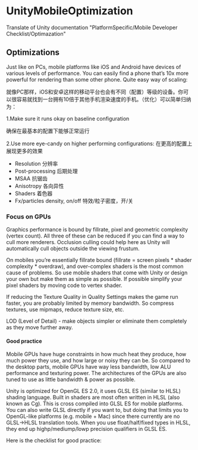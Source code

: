 # UnityMobileOptimization
Translate of Unity documentation "PlatformSpecific/Mobile Developer Checklist/Optimazation"

## Optimizations

Just like on PCs, mobile platforms like iOS and Android have devices of various levels of performance. You can easily find a phone that’s 10x more powerful for rendering than some other phone. Quite easy way of scaling:

就像PC那样，iOS和安卓这样的移动平台也会有不同（配置）等级的设备。你可以很容易就找到一台拥有10倍于其他手机渲染速度的手机。（优化）可以简单归纳为：

1.Make sure it runs okay on baseline configuration

确保在最基本的配置下能够正常运行

2.Use more eye-candy on higher performing configurations:
在更高的配置上展现更多的效果
  * Resolution
  分辨率
  * Post-processing
  后期处理
  * MSAA
  抗锯齿
  * Anisotropy
  各向异性
  * Shaders
  着色器
  * Fx/particles density, on/off
  特效/粒子密度，开/关

### Focus on GPUs

Graphics performance is bound by fillrate, pixel and geometric complexity (vertex count). All three of these can be reduced if you can find a way to cull more renderers. Occlusion culling could help here as Unity will automatically cull objects outside the viewing frustum.

On mobiles you’re essentially fillrate bound (fillrate = screen pixels * shader complexity * overdraw), and over-complex shaders is the most common cause of problems. So use mobile shaders that come with Unity or design your own but make them as simple as possible. If possible simplify your pixel shaders by moving code to vertex shader.

If reducing the Texture Quality in Quality Settings makes the game run faster, you are probably limited by memory bandwidth. So compress textures, use mipmaps, reduce texture size, etc.

LOD (Level of Detail) - make objects simpler or eliminate them completely as they move further away.

#### Good practice

Mobile GPUs have huge constraints in how much heat they produce, how much power they use, and how large or noisy they can be. So compared to the desktop parts, mobile GPUs have way less bandwidth, low ALU performance and texturing power. The architectures of the GPUs are also tuned to use as little bandwidth & power as possible.

Unity is optimized for OpenGL ES 2.0, it uses GLSL ES (similar to HLSL) shading language. Built in shaders are most often written in HLSL (also known as Cg). This is cross compiled into GLSL ES for mobile platforms. You can also write GLSL directly if you want to, but doing that limits you to OpenGL-like platforms (e.g. mobile + Mac) since there currently are no GLSL->HLSL translation tools. When you use float/half/fixed types in HLSL, they end up highp/mediump/lowp precision qualifiers in GLSL ES.

Here is the checklist for good practice:
